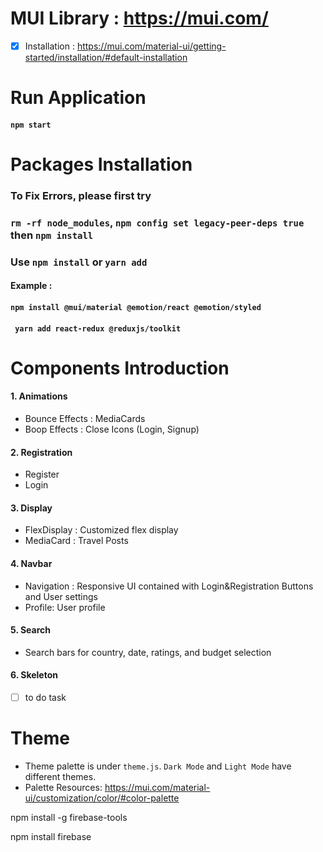 # MUI Library : https://mui.com/

- [x] Installation : https://mui.com/material-ui/getting-started/installation/#default-installation

# Run Application

#### `npm start`

# Packages Installation

### To Fix Errors, please first try

### `rm -rf node_modules`, `npm config set legacy-peer-deps true` then `npm install`

### Use `npm install` or `yarn add`

#### Example :

#### `npm install @mui/material @emotion/react @emotion/styled `

#### ` yarn add react-redux @reduxjs/toolkit`

# Components Introduction

#### 1. Animations

- Bounce Effects : MediaCards
- Boop Effects : Close Icons (Login, Signup)

#### 2. Registration

- Register
- Login

#### 3. Display

- FlexDisplay : Customized flex display
- MediaCard : Travel Posts

#### 4. Navbar

- Navigation : Responsive UI contained with Login&Registration Buttons and User settings
- Profile: User profile

#### 5. Search

- Search bars for country, date, ratings, and budget selection

#### 6. Skeleton

- [ ] to do task

# Theme

- Theme palette is under `theme.js`. `Dark Mode` and `Light Mode` have different themes.
- Palette Resources: https://mui.com/material-ui/customization/color/#color-palette

npm install -g firebase-tools

npm install firebase
